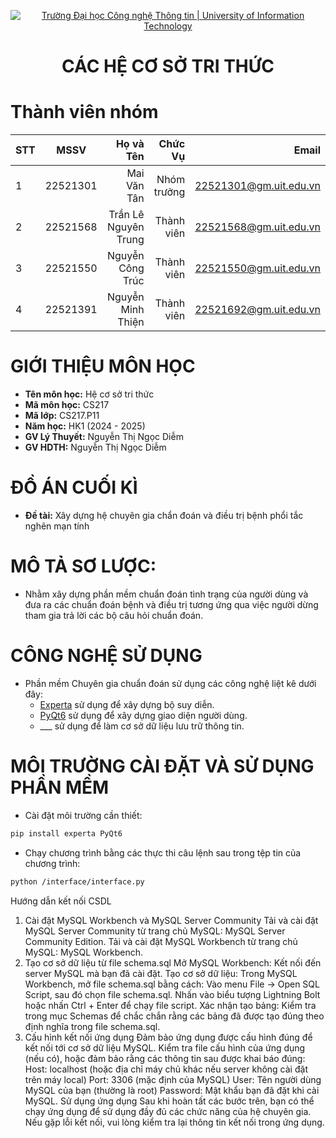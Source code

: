<!-- Banner -->
<p align="center">
  <a href="https://www.uit.edu.vn/" title="Trường Đại học Công nghệ Thông tin" style="border: none;">
    <img src="https://i.imgur.com/WmMnSRt.png" alt="Trường Đại học Công nghệ Thông tin | University of Information Technology">
  </a>
</p>

<h1 align="center"><b>CÁC HỆ CƠ SỞ TRI THỨC</b></h1>

# Thành viên nhóm
| STT    | MSSV          | Họ và Tên              |Chức Vụ    | Email                   |
| ------ |:-------------:| ----------------------:|----------:|-------------------------:
| 1      | 22521301      | Mai Văn Tân            |Nhóm trưởng|22521301@gm.uit.edu.vn   |
| 2      | 22521568      | Trần Lê Nguyên Trung   |Thành viên |22521568@gm.uit.edu.vn   |
| 3      | 22521550      | Nguyễn Công Trúc       |Thành viên |22521550@gm.uit.edu.vn   |
| 4      | 22521391      | Nguyễn Minh Thiện      |Thành viên |22521692@gm.uit.edu.vn   |

# GIỚI THIỆU MÔN HỌC
* **Tên môn học:** Hệ cơ sở tri thức
* **Mã môn học:** CS217
* **Mã lớp:** CS217.P11
* **Năm học:** HK1 (2024 - 2025)
* **GV Lý Thuyết:** Nguyễn Thị Ngọc Diễm
* **GV HDTH:** Nguyễn Thị Ngọc Diễm

# ĐỒ ÁN CUỐI KÌ
* **Đề tài:** Xây dựng hệ chuyên gia chẩn đoán và điều trị bệnh phổi tắc nghẽn mạn tính

# MÔ TẢ SƠ LƯỢC:
- Nhằm xây dựng phần mềm chuẩn đoán tình trạng của người dùng và đưa ra các chuẩn đoán bệnh và điều trị tương ứng qua việc người dừng tham gia trả lời các bộ câu hỏi chuẩn đoán.

# CÔNG NGHỆ SỬ DỤNG
- Phần mềm Chuyên gia chuẩn đoán sử dụng các công nghệ liệt kê dưới đây:
  + [Experta](https://github.com/nilp0inter/experta) sử dụng để xây dựng bộ suy diễn.
  + [PyQt6](https://pypi.org/project/PyQt6/) sử dụng để xây dựng giao diện người dùng.
  + ___ sử dụng để làm cơ sở dữ liệu lưu trữ thông tin.

# MÔI TRƯỜNG CÀI ĐẶT VÀ SỬ DỤNG PHẦN MỀM
- Cài đặt môi trường cần thiết:
```md
pip install experta PyQt6
```
- Chạy chương trình bằng các thực thi câu lệnh sau trong tệp tin của chương trình:
```md
python /interface/interface.py
```

Hướng dẫn kết nối CSDL
1. Cài đặt MySQL Workbench và MySQL Server Community
Tải và cài đặt MySQL Server Community từ trang chủ MySQL: MySQL Server Community Edition.
Tải và cài đặt MySQL Workbench từ trang chủ MySQL: MySQL Workbench.
2. Tạo cơ sở dữ liệu từ file schema.sql
Mở MySQL Workbench:
Kết nối đến server MySQL mà bạn đã cài đặt.
Tạo cơ sở dữ liệu:
Trong MySQL Workbench, mở file schema.sql bằng cách:
Vào menu File → Open SQL Script, sau đó chọn file schema.sql.
Nhấn vào biểu tượng Lightning Bolt hoặc nhấn Ctrl + Enter để chạy file script.
Xác nhận tạo bảng:
Kiểm tra trong mục Schemas để chắc chắn rằng các bảng đã được tạo đúng theo định nghĩa trong file schema.sql.
3. Cấu hình kết nối ứng dụng
Đảm bảo ứng dụng được cấu hình đúng để kết nối tới cơ sở dữ liệu MySQL.
Kiểm tra file cấu hình của ứng dụng (nếu có), hoặc đảm bảo rằng các thông tin sau được khai báo đúng:
Host: localhost (hoặc địa chỉ máy chủ khác nếu server không cài đặt trên máy local)
Port: 3306 (mặc định của MySQL)
User: Tên người dùng MySQL của bạn (thường là root)
Password: Mật khẩu bạn đã đặt khi cài MySQL.
Sử dụng ứng dụng
Sau khi hoàn tất các bước trên, bạn có thể chạy ứng dụng để sử dụng đầy đủ các chức năng của hệ chuyên gia.
Nếu gặp lỗi kết nối, vui lòng kiểm tra lại thông tin kết nối trong ứng dụng.

<!-- Footer
<p align='center'>Copyright lololol</p> -->
